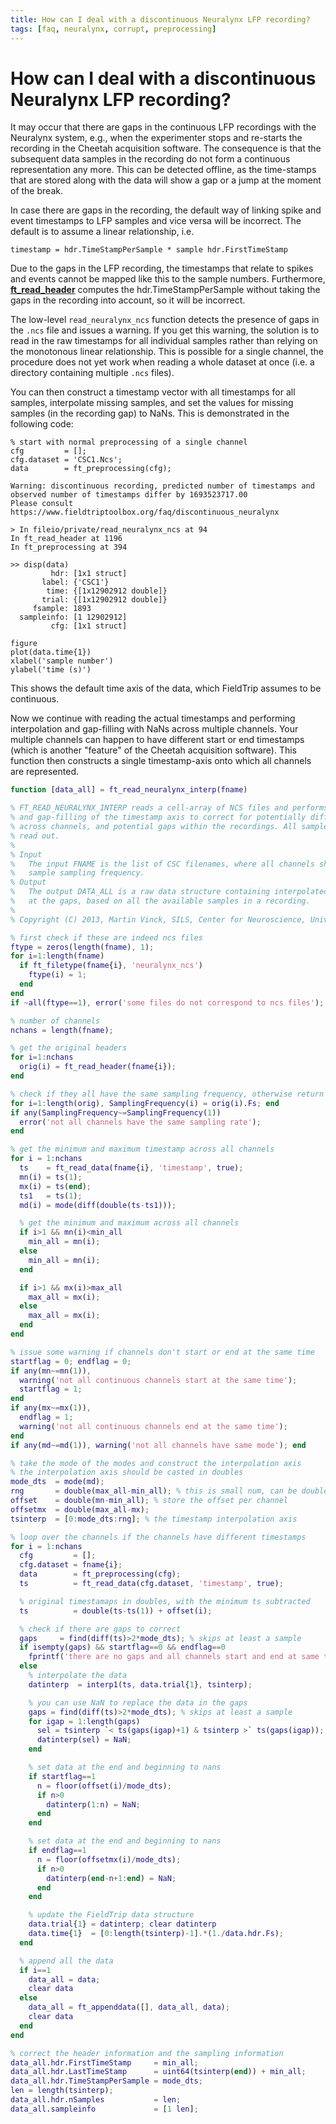 ```yaml
---
title: How can I deal with a discontinuous Neuralynx LFP recording?
tags: [faq, neuralynx, corrupt, preprocessing]
---
```


# How can I deal with a discontinuous Neuralynx LFP recording?

It may occur that there are gaps in the continuous LFP recordings with the Neuralynx system, e.g., when the experimenter stops and re-starts the recording in the Cheetah acquisition software. The consequence is that the subsequent data samples in the recording do not form a continuous representation any more. This can be detected offline, as the time-stamps that are stored along with the data will show a gap or a jump at the moment of the break.

In case there are gaps in the recording, the default way of linking spike and event timestamps to LFP samples and vice versa will be incorrect. The default is to assume a linear relationship, i.e.

    timestamp = hdr.TimeStampPerSample * sample hdr.FirstTimeStamp

Due to the gaps in the LFP recording, the timestamps that relate to spikes and events cannot be mapped like this to the sample numbers. Furthermore, **[ft_read_header](/reference/fileio/ft_read_header)** computes the hdr.TimeStampPerSample without taking the gaps in the recording into account, so it will be incorrect.

The low-level `read_neuralynx_ncs` function detects the presence of gaps in the `.ncs` file and issues a warning. If you get this warning, the solution is to read in the raw timestamps for all individual samples rather than relying on the monotonous linear relationship. This is possible for a single channel, the procedure does not yet work when reading a whole dataset at once (i.e. a directory containing multiple `.ncs` files).

You can then construct a timestamp vector with all timestamps for all samples, interpolate missing samples, and set the values for missing samples (in the recording gap) to NaNs. This is demonstrated in the following code:

    % start with normal preprocessing of a single channel
    cfg         = [];
    cfg.dataset = 'CSC1.Ncs';
    data        = ft_preprocessing(cfg);

    Warning: discontinuous recording, predicted number of timestamps and observed number of timestamps differ by 1693523717.00
    Please consult https://www.fieldtriptoolbox.org/faq/discontinuous_neuralynx

    > In fileio/private/read_neuralynx_ncs at 94
    In ft_read_header at 1196
    In ft_preprocessing at 394

    >> disp(data)
             hdr: [1x1 struct]
           label: {'CSC1'}
            time: {[1x12902912 double]}
           trial: {[1x12902912 double]}
         fsample: 1893
      sampleinfo: [1 12902912]
             cfg: [1x1 struct]

    figure
    plot(data.time{1})
    xlabel('sample number')
    ylabel('time (s)')

This shows the default time axis of the data, which FieldTrip assumes to be continuous.

Now we continue with reading the actual timestamps and performing interpolation and gap-filling with NaNs across multiple channels. Your multiple channels can happen to have different start or end timestamps (which is another "feature" of the Cheetah acquisition software). This function then constructs a single timestamp-axis onto which all channels are represented.

```matlab
function [data_all] = ft_read_neuralynx_interp(fname)

% FT_READ_NEURALYNX_INTERP reads a cell-array of NCS files and performs interpolation
% and gap-filling of the timestamp axis to correct for potentially different offsets
% across channels, and potential gaps within the recordings. All samples are being
% read out.
%
% Input
%   The input FNAME is the list of CSC filenames, where all channels should have the
%   sample sampling frequency.
% Output
%   The output DATA_ALL is a raw data structure containing interpolated data and NaNs
%   at the gaps, based on all the available samples in a recording.
%
% Copyright (C) 2013, Martin Vinck, SILS, Center for Neuroscience, University of Amsterdam

% first check if these are indeed ncs files
ftype = zeros(length(fname), 1);
for i=1:length(fname)
  if ft_filetype(fname{i}, 'neuralynx_ncs')
    ftype(i) = 1;
  end
end
if ~all(ftype==1), error('some files do not correspond to ncs files'); end

% number of channels
nchans = length(fname);

% get the original headers
for i=1:nchans
  orig(i) = ft_read_header(fname{i});
end

% check if they all have the same sampling frequency, otherwise return error
for i=1:length(orig), SamplingFrequency(i) = orig(i).Fs; end
if any(SamplingFrequency~=SamplingFrequency(1))
  error('not all channels have the same sampling rate');
end

% get the minimum and maximum timestamp across all channels
for i = 1:nchans
  ts    = ft_read_data(fname{i}, 'timestamp', true);
  mn(i) = ts(1);
  mx(i) = ts(end);
  ts1   = ts(1);
  md(i) = mode(diff(double(ts-ts1)));

  % get the minimum and maximum across all channels
  if i>1 && mn(i)<min_all
    min_all = mn(i);
  else
    min_all = mn(i);
  end

  if i>1 && mx(i)>max_all
    max_all = mx(i);
  else
    max_all = mx(i);
  end
end

% issue some warning if channels don't start or end at the same time
startflag = 0; endflag = 0;
if any(mn~=mn(1)),
  warning('not all continuous channels start at the same time');
  startflag = 1;
end
if any(mx~=mx(1)),
  endflag = 1;
  warning('not all continuous channels end at the same time');
end
if any(md~=md(1)), warning('not all channels have same mode'); end

% take the mode of the modes and construct the interpolation axis
% the interpolation axis should be casted in doubles
mode_dts  = mode(md);
rng       = double(max_all-min_all); % this is small num, can be double
offset    = double(mn-min_all); % store the offset per channel
offsetmx  = double(max_all-mx);
tsinterp  = [0:mode_dts:rng]; % the timestamp interpolation axis

% loop over the channels if the channels have different timestamps
for i = 1:nchans
  cfg         = [];
  cfg.dataset = fname{i};
  data        = ft_preprocessing(cfg);
  ts          = ft_read_data(cfg.dataset, 'timestamp', true);

  % original timestamaps in doubles, with the minimum ts subtracted
  ts          = double(ts-ts(1)) + offset(i);

  % check if there are gaps to correct
  gaps     = find(diff(ts)>2*mode_dts); % skips at least a sample
  if isempty(gaps) && startflag==0 && endflag==0
    fprintf('there are no gaps and all channels start and end at same time, no interpolation performed\n');
  else
    % interpolate the data
    datinterp  = interp1(ts, data.trial{1}, tsinterp);

    % you can use NaN to replace the data in the gaps
    gaps = find(diff(ts)>2*mode_dts); % skips at least a sample
    for igap = 1:length(gaps)
      sel = tsinterp `< ts(gaps(igap)+1) & tsinterp >` ts(gaps(igap));
      datinterp(sel) = NaN;
    end

    % set data at the end and beginning to nans
    if startflag==1
      n = floor(offset(i)/mode_dts);
      if n>0
        datinterp(1:n) = NaN;
      end
    end

    % set data at the end and beginning to nans
    if endflag==1
      n = floor(offsetmx(i)/mode_dts);
      if n>0
        datinterp(end-n+1:end) = NaN;
      end
    end

    % update the FieldTrip data structure
    data.trial{1} = datinterp; clear datinterp
    data.time{1}  = [0:length(tsinterp)-1].*(1./data.hdr.Fs);
  end

  % append all the data
  if i==1
    data_all = data;
    clear data
  else
    data_all = ft_appenddata([], data_all, data);
    clear data
  end
end

% correct the header information and the sampling information
data_all.hdr.FirstTimeStamp     = min_all;
data_all.hdr.LastTimeStamp      = uint64(tsinterp(end)) + min_all;
data_all.hdr.TimeStampPerSample = mode_dts;
len = length(tsinterp);
data_all.hdr.nSamples           = len;
data_all.sampleinfo             = [1 len];
```
